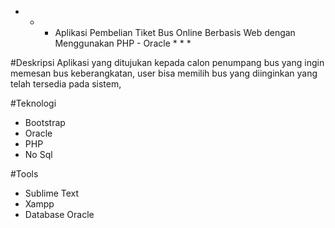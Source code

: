 * * * Aplikasi Pembelian Tiket Bus Online Berbasis Web dengan Menggunakan PHP - Oracle  * * *

#Deskripsi
Aplikasi yang ditujukan kepada calon penumpang bus yang ingin memesan bus keberangkatan, user bisa memilih bus yang diinginkan yang telah tersedia pada sistem, 

#Teknologi 
  - Bootstrap 
  - Oracle
  - PHP
  - No Sql

#Tools
  - Sublime Text
  - Xampp
  - Database Oracle